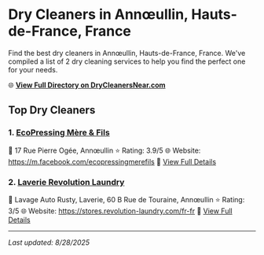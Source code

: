 # Dry Cleaners in Annœullin, Hauts-de-France, France

Find the best dry cleaners in Annœullin, Hauts-de-France, France. We've compiled a list of 2 dry cleaning services to help you find the perfect one for your needs.

🌐 **[View Full Directory on DryCleanersNear.com](https://drycleanersnear.com/city/France/Hauts-de-France/Ann%C5%93ullin)**

## Top Dry Cleaners

### 1. [EcoPressing Mère & Fils](https://drycleanersnear.com/dryCleaner/68ae67ebc95ff2c6096b1a9d/ecopressing-m-re-fils)
📍 17 Rue Pierre Ogée, Annœullin
⭐ Rating: 3.9/5
🌐 Website: https://m.facebook.com/ecopressingmerefils
🔗 [View Full Details](https://drycleanersnear.com/dryCleaner/68ae67ebc95ff2c6096b1a9d/ecopressing-m-re-fils)

### 2. [Laverie Revolution Laundry](https://drycleanersnear.com/dryCleaner/68ae6801c95ff2c6096b1c0f/laverie-revolution-laundry)
📍 Lavage Auto Rusty, Laverie, 60 B Rue de Touraine, Annœullin
⭐ Rating: 3/5
🌐 Website: https://stores.revolution-laundry.com/fr-fr
🔗 [View Full Details](https://drycleanersnear.com/dryCleaner/68ae6801c95ff2c6096b1c0f/laverie-revolution-laundry)


---

*Last updated: 8/28/2025*
